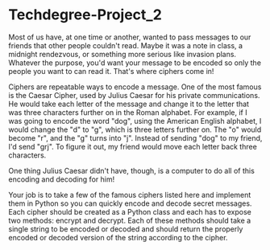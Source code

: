 # Techdegree-Project_2

Most of us have, at one time or another, wanted to pass messages to our friends that other people couldn't read. Maybe it was a note in class, a midnight rendezvous, or something more serious like invasion plans. Whatever the purpose, you'd want your message to be encoded so only the people you want to can read it. That's where ciphers come in!

Ciphers are repeatable ways to encode a message. One of the most famous is the Caesar Cipher, used by Julius Caesar for his private communications. He would take each letter of the message and change it to the letter that was three characters further on in the Roman alphabet. For example, if I was going to encode the word "dog", using the American English alphabet, I would change the "d" to "g", which is three letters further on. The "o" would become "r", and the "g" turns into "j". Instead of sending "dog" to my friend, I'd send "grj". To figure it out, my friend would move each letter back three characters.

One thing Julius Caesar didn't have, though, is a computer to do all of this encoding and decoding for him!

Your job is to take a few of the famous ciphers listed here and implement them in Python so you can quickly encode and decode secret messages. Each cipher should be created as a Python class and each has to expose two methods: encrypt and decrypt. Each of these methods should take a single string to be encoded or decoded and should return the properly encoded or decoded version of the string according to the cipher.
